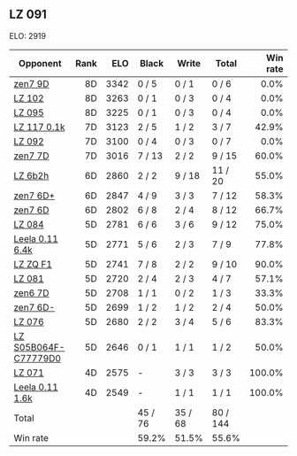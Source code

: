 ## LZ 091 ##

ELO: 2919

Opponent | Rank | ELO | Black | Write | Total | Win rate
---------|-----:|----:|-------|-------|-------|-------:
[zen7 9D](zen7%209D.md) | 8D | 3342 | 0 / 5 | 0 / 1 | 0 / 6 | 0.0%
[LZ 102](LZ%20102.md) | 8D | 3263 | 0 / 1 | 0 / 3 | 0 / 4 | 0.0%
[LZ 095](LZ%20095.md) | 8D | 3225 | 0 / 1 | 0 / 3 | 0 / 4 | 0.0%
[LZ 117 0.1k](LZ%20117%200.1k.md) | 7D | 3123 | 2 / 5 | 1 / 2 | 3 / 7 | 42.9%
[LZ 092](LZ%20092.md) | 7D | 3100 | 0 / 4 | 0 / 3 | 0 / 7 | 0.0%
[zen7 7D](zen7%207D.md) | 7D | 3016 | 7 / 13 | 2 / 2 | 9 / 15 | 60.0%
[LZ 6b2h](LZ%206b2h.md) | 6D | 2860 | 2 / 2 | 9 / 18 | 11 / 20 | 55.0%
[zen7 6D+](zen7%206D+.md) | 6D | 2847 | 4 / 9 | 3 / 3 | 7 / 12 | 58.3%
[zen7 6D](zen7%206D.md) | 6D | 2802 | 6 / 8 | 2 / 4 | 8 / 12 | 66.7%
[LZ 084](LZ%20084.md) | 5D | 2781 | 6 / 6 | 3 / 6 | 9 / 12 | 75.0%
[Leela 0.11 6.4k](Leela%200.11%206.4k.md) | 5D | 2771 | 5 / 6 | 2 / 3 | 7 / 9 | 77.8%
[LZ ZQ F1](LZ%20ZQ%20F1.md) | 5D | 2741 | 7 / 8 | 2 / 2 | 9 / 10 | 90.0%
[LZ 081](LZ%20081.md) | 5D | 2720 | 2 / 4 | 2 / 3 | 4 / 7 | 57.1%
[zen6 7D](zen6%207D.md) | 5D | 2708 | 1 / 1 | 0 / 2 | 1 / 3 | 33.3%
[zen7 6D-](zen7%206D-.md) | 5D | 2699 | 1 / 2 | 1 / 2 | 2 / 4 | 50.0%
[LZ 076](LZ%20076.md) | 5D | 2680 | 2 / 2 | 3 / 4 | 5 / 6 | 83.3%
[LZ S05B064F-C77779D0](LZ%20S05B064F-C77779D0.md) | 5D | 2646 | 0 / 1 | 1 / 1 | 1 / 2 | 50.0%
[LZ 071](LZ%20071.md) | 4D | 2575 | - | 3 / 3 | 3 / 3 | 100.0%
[Leela 0.11 1.6k](Leela%200.11%201.6k.md) | 4D | 2549 | - | 1 / 1 | 1 / 1 | 100.0%
Total | | | 45 / 76 | 35 / 68 | 80 / 144 | 
Win rate| | | 59.2% | 51.5% | 55.6% | 
